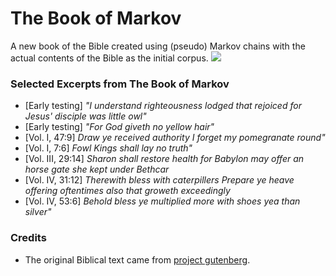 # The Book of Markov
A new book of the Bible created using (pseudo) Markov chains with the actual contents of the Bible as the initial corpus.
![](https://i.imgur.com/GoZkDK2.jpg)

### Selected Excerpts from The Book of Markov
* [Early testing] *"I understand righteousness lodged that rejoiced for Jesus' disciple was little owl"*
* [Early testing] *"For God giveth no yellow hair"*
* [Vol. I, 47:9] *Draw ye received authority I forget my pomegranate round"*
* [Vol. I, 7:6] *Fowl Kings shall lay no truth"*
* [Vol. III, 29:14] *Sharon shall restore health for Babylon may offer an horse gate she kept under Bethcar*
* [Vol. IV, 31:12] *Therewith bless with caterpillers Prepare ye heave offering oftentimes also that groweth exceedingly*
* [Vol. IV, 53:6] *Behold bless ye multiplied more with shoes yea than silver"*

### Credits
* The original Biblical text came from [project gutenberg](https://www.gutenberg.org/).